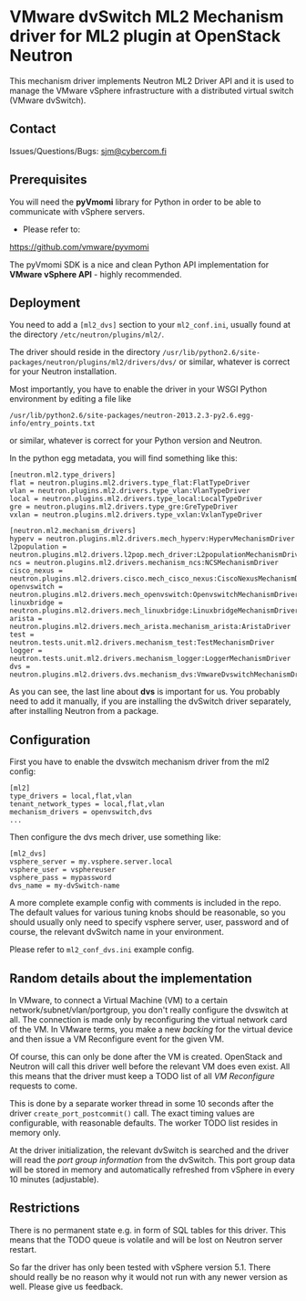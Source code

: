 
VMware dvSwitch ML2 Mechanism driver for ML2 plugin at OpenStack Neutron
========================================================================

This mechanism driver implements Neutron ML2 Driver API and it is used
to manage the VMware vSphere infrastructure with a distributed virtual
switch (VMware dvSwitch).



Contact
-------

Issues/Questions/Bugs: sjm@cybercom.fi



Prerequisites
-------------

You will need the **pyVmomi** library for Python in order to be able
to communicate with vSphere servers.

* Please refer to:

https://github.com/vmware/pyvmomi

The pyVmomi SDK is a nice and clean Python API implementation
for **VMware vSphere API** - highly recommended.



Deployment
----------

You need to add a `[ml2_dvs]` section to your `ml2_conf.ini`,
usually found at the directory `/etc/neutron/plugins/ml2/`.

The driver should reside in the directory
`/usr/lib/python2.6/site-packages/neutron/plugins/ml2/drivers/dvs/`
or similar, whatever is correct for your Neutron installation.

Most importantly, you have to enable the driver in your WSGI
Python environment by editing a file like

`/usr/lib/python2.6/site-packages/neutron-2013.2.3-py2.6.egg-info/entry_points.txt`

or similar, whatever is correct for your Python version and Neutron.


In the python egg metadata, you will find something like this:

	[neutron.ml2.type_drivers]
	flat = neutron.plugins.ml2.drivers.type_flat:FlatTypeDriver
	vlan = neutron.plugins.ml2.drivers.type_vlan:VlanTypeDriver
	local = neutron.plugins.ml2.drivers.type_local:LocalTypeDriver
	gre = neutron.plugins.ml2.drivers.type_gre:GreTypeDriver
	vxlan = neutron.plugins.ml2.drivers.type_vxlan:VxlanTypeDriver

	[neutron.ml2.mechanism_drivers]
	hyperv = neutron.plugins.ml2.drivers.mech_hyperv:HypervMechanismDriver
	l2population = neutron.plugins.ml2.drivers.l2pop.mech_driver:L2populationMechanismDriver
	ncs = neutron.plugins.ml2.drivers.mechanism_ncs:NCSMechanismDriver
	cisco_nexus = neutron.plugins.ml2.drivers.cisco.mech_cisco_nexus:CiscoNexusMechanismDriver
	openvswitch = neutron.plugins.ml2.drivers.mech_openvswitch:OpenvswitchMechanismDriver
	linuxbridge = neutron.plugins.ml2.drivers.mech_linuxbridge:LinuxbridgeMechanismDriver
	arista = neutron.plugins.ml2.drivers.mech_arista.mechanism_arista:AristaDriver
	test = neutron.tests.unit.ml2.drivers.mechanism_test:TestMechanismDriver
	logger = neutron.tests.unit.ml2.drivers.mechanism_logger:LoggerMechanismDriver
	dvs = neutron.plugins.ml2.drivers.dvs.mechanism_dvs:VmwareDvswitchMechanismDriver


As you can see, the last line about **dvs** is important for us.
You probably need to add it manually, if you are installing
the dvSwitch driver separately, after installing Neutron from a package.



Configuration
-------------

First you have to enable the dvswitch mechanism driver from the ml2 config:

	[ml2]
	type_drivers = local,flat,vlan
	tenant_network_types = local,flat,vlan
	mechanism_drivers = openvswitch,dvs
	...

Then configure the dvs mech driver, use something like:

	[ml2_dvs]
	vsphere_server = my.vsphere.server.local
	vsphere_user = vsphereuser
	vsphere_pass = mypassword
	dvs_name = my-dvSwitch-name


A more complete example config with comments is included in the repo.
The default values for various tuning knobs should be reasonable,
so you should usually only need to specify vsphere server, user, password
and of course, the relevant dvSwitch name in your environment.

Please refer to `ml2_conf_dvs.ini` example config.



Random details about the implementation
---------------------------------------

In VMware, to connect a Virtual Machine (VM) to a certain
network/subnet/vlan/portgroup, you don't really configure
the dvswitch at all. The connection is made only by reconfiguring
the virtual network card of the VM. In VMware terms, you make
a new *backing* for the virtual device and then issue a VM Reconfigure
event for the given VM.

Of course, this can only be done after the VM is created.
OpenStack and Neutron will call this driver well before
the relevant VM does even exist. All this means that the
driver must keep a TODO list of all *VM Reconfigure* requests to come.

This is done by a separate worker thread in some 10 seconds
after the driver `create_port_postcommit()` call. The exact timing
values are configurable, with reasonable defaults.
The worker TODO list resides in memory only.

At the driver initialization, the relevant dvSwitch is searched
and the driver will read the *port group information* from the dvSwitch.
This port group data will be stored in memory and automatically refreshed
from vSphere in every 10 minutes (adjustable).



Restrictions
------------

There is no permanent state e.g. in form of SQL tables for this driver.
This means that the TODO queue is volatile and will be lost
on Neutron server restart.

So far the driver has only been tested with vSphere version 5.1.
There should really be no reason why it would not run with any
newer version as well. Please give us feedback.
